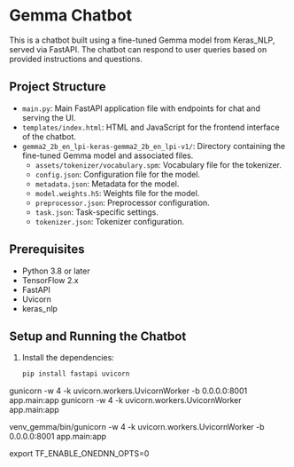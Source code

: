 # Gemma Chatbot

This is a chatbot built using a fine-tuned Gemma model from Keras_NLP, served via FastAPI. The chatbot can respond to user queries based on provided instructions and questions.

## Project Structure

- `main.py`: Main FastAPI application file with endpoints for chat and serving the UI.
- `templates/index.html`: HTML and JavaScript for the frontend interface of the chatbot.
- `gemma2_2b_en_lpi-keras-gemma2_2b_en_lpi-v1/`: Directory containing the fine-tuned Gemma model and associated files.
  - `assets/tokenizer/vocabulary.spm`: Vocabulary file for the tokenizer.
  - `config.json`: Configuration file for the model.
  - `metadata.json`: Metadata for the model.
  - `model.weights.h5`: Weights file for the model.
  - `preprocessor.json`: Preprocessor configuration.
  - `task.json`: Task-specific settings.
  - `tokenizer.json`: Tokenizer configuration.

## Prerequisites

- Python 3.8 or later
- TensorFlow 2.x
- FastAPI
- Uvicorn
- keras_nlp

## Setup and Running the Chatbot

1. Install the dependencies:
   ```bash
   pip install fastapi uvicorn


gunicorn -w 4 -k uvicorn.workers.UvicornWorker -b 0.0.0.0:8001 app.main:app
gunicorn -w 4 -k uvicorn.workers.UvicornWorker app.main:app

venv_gemma/bin/gunicorn -w 4 -k uvicorn.workers.UvicornWorker -b 0.0.0.0:8001 app.main:app


export TF_ENABLE_ONEDNN_OPTS=0
